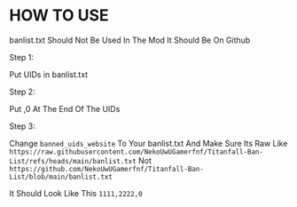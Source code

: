 # HOW TO USE

banlist.txt Should Not Be Used In The Mod It Should Be On Github

Step 1:

Put UIDs in banlist.txt

Step 2:

Put ,0 At The End Of The UIDs

Step 3:

Change `banned_uids_website` To Your banlist.txt And Make Sure Its Raw Like `https://raw.githubusercontent.com/NekoUwUGamerfnf/Titanfall-Ban-List/refs/heads/main/banlist.txt` Not `https://github.com/NekoUwUGamerfnf/Titanfall-Ban-List/blob/main/banlist.txt`

It Should Look Like This `1111,2222,0`
